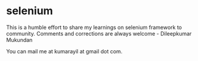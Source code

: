# selenium
This is a humble effort to share my learnings on selenium framework to community. Comments and corrections are always welcome - Dileepkumar Mukundan

You can mail me at kumarayil at gmail dot com.

